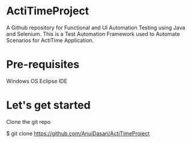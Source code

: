 # ActiTimeProject
A Github repository for Functional and UI Automation Testing using Java and Selenium. This is a Test Automation Framework used to Automate Scenarios for ActiTime Application. 

# Pre-requisites
Windows OS
Eclipse IDE

# Let's get started
Clone the git repo

$ git clone https://github.com/AnujDasari/ActiTimeProject

